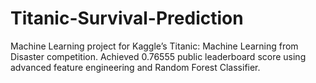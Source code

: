 # Titanic-Survival-Prediction
Machine Learning project for Kaggle’s Titanic: Machine Learning from Disaster competition.  Achieved 0.76555 public leaderboard score using advanced feature engineering and Random Forest Classifier.

